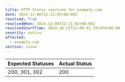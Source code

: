 ```yaml
---
title: HTTP Status resolved for example.com
date: 2024-12-06T22:21:02+00:00Z
resolved: True
resolvedWhen: 2024-12-06T22:21:02+00:00Z
resolvedStartTime: 2024-10-25T21:09:43.191474+00:00
severity: notice
affected:
  - example.com
section: issue
---
```


| Expected Statuses | Actual Status  |
|-------------------|----------------|
| 200, 301, 302 | 200 |
